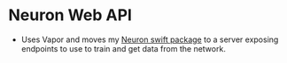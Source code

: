 # Neuron Web API 
- Uses Vapor and moves my [Neuron swift package](https://github.com/wvabrinskas/Neuron) to a server exposing endpoints to use to train and get data from the network. 